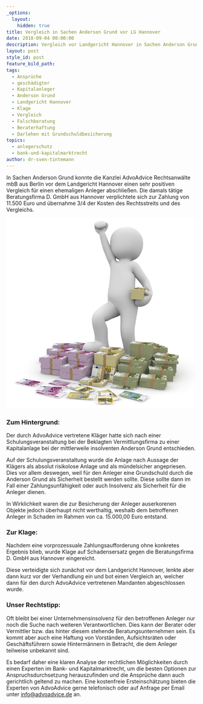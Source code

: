 ```yaml
---
_options:
  layout:
    hidden: true
title: Vergleich in Sachen Anderson Grund vor LG Hannover
date: 2018-09-04 00:00:00
description: Vergleich vor Landgericht Hannover in Sachen Anderson Grund
layout: post
style_id: post
feature_bild_path:
tags:
  - Ansprüche
  - geschädigter
  - Kapitalanleger
  - Anderson Grund
  - Landgericht Hannover
  - Klage
  - Vergleich
  - Falschberatung
  - Beraterhaftung
  - Darlehen mit Grundschuldbesicherung
topics:
  - anlegerschutz
  - bank-und-kapitalmarktrecht
author: dr-sven-tintemann
---
```


In Sachen Anderson Grund konnte die Kanzlei AdvoAdvice Rechtsanwälte mbB aus Berlin vor dem Landgericht Hannover einen sehr positiven Vergleich für einen ehemaligen Anleger abschließen. Die damals tätige Beratungsfirma D. GmbH aus Hannover verplichtete sich zur Zahlung von 11.500 Euro und übernahme 3/4 der Kosten des Rechtsstreits und des Vergleichs.

![](/uploads/money-1015277-640.jpg)

### Zum Hintergrund:

Der durch AdvoAdvice vertretene Kläger hatte sich nach einer Schulungsveranstaltung bei der Beklagten Vermittlungsfirma zu einer Kapitalanlage bei der mittlerweile insolventen Anderson Grund entschieden.

Auf der Schulungsveranstaltung wurde die Anlage nach Aussage der Klägers als absolut risikolose Anlage und als mündelsicher angepriesen. Dies vor allem deswegen, weil für den Anleger eine Grundschuld durch die Anderson Grund als Sicherheit bestellt werden sollte. Diese sollte dann im Fall einer Zahlungsunfähigkeit oder auch Insolvenz als Sicherheit für die Anleger dienen.

In Wirklichkeit waren die zur Besicherung der Anleger auserkorenen Objekte jedoch überhaupt nicht werthaltig, weshalb dem betroffenen Anleger in Schaden im Rahmen von ca. 15.000,00 Euro entstand.

### Zur Klage:

Nachdem eine vorprozessuale Zahlungsaufforderung ohne konkretes Ergebnis blieb, wurde Klage auf Schadensersatz gegen die Beratungsfirma D. GmbH aus Hannover eingereicht.

Diese verteidigte sich zunächst vor dem Landgericht Hannover, lenkte aber dann kurz vor der Verhandlung ein und bot einen Vergleich an, welcher dann für den durch AdvoAdvice vertretenen Mandanten abgeschlossen wurde.

### Unser Rechtstipp:

Oft bleibt bei einer Unternehmensinsolvenz für den betroffenen Anleger nur noch die Suche nach weiteren Verantwortlichen. Dies kann der Berater oder Vermittler bzw. das hinter diesem stehende Beratungsunternehmen sein. Es kommt aber auch eine Haftung von Vorständen, Aufsichtsräten oder Geschäftsführern sowie Hintermännern in Betracht, die dem Anleger teilweise unbekannt sind.

Es bedarf daher eine klaren Analyse der rechtlichen Möglichkeiten durch einen Experten im Bank- und Kapitalmarktrecht, um die besten Optionen zur Anspruchsdurchsetzung herauszufinden und die Ansprüche dann auch gerichtlich geltend zu machen. Eine kostenfreie Ersteinschätzung bieten die Experten von AdvoAdvice gerne telefonisch oder auf Anfrage per Email unter info@advoadvice.de an.